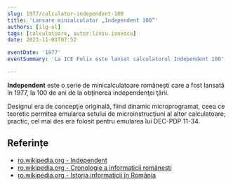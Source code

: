 ```yaml
---
slug: 1977/calculator-independent-100
title: 'Lansare minialculator „Independent 100”'
authors: [ilg-ul]
tags: [calculatoare, autor:liviu.ionescu]
date: 2023-11-01T07:52

eventDate: '1977'
eventSummary: 'La ICE Felix este lansat calculatorul Independent 100'

---
```


**Independent** este o serie de minicalculatoare românești care a fost
lansată în 1977,
la 100 de ani de la obţinerea independenţei ţării.

<!-- truncate -->

Designul era de concepţie originală, fiind dinamic microprogramat, ceea ce teoretic permitea emularea setului de microinstrucţiuni al altor calculatoare; practic, cel mai des era folosit pentru emularea lui DEC-PDP 11-34.

## Referințe

- [ro.wikipedia.org - Independent](https://ro.wikipedia.org/wiki/Independent)
- [ro.wikipedia.org - Cronologie a informaticii românești](https://ro.wikipedia.org/wiki/Cronologie_a_informaticii_românești)
- [ro.wikipedia.org - Istoria informaticii în România](https://ro.wikipedia.org/wiki/Istoria_informaticii_în_România)
